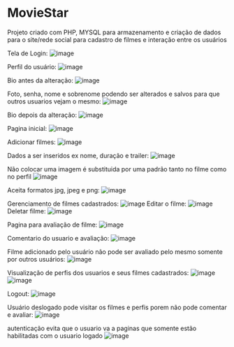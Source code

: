 # MovieStar
Projeto criado com PHP, MYSQL para armazenamento e criação de dados para o site/rede social para cadastro de filmes e interação entre os usuários

Tela de Login:
![image](https://user-images.githubusercontent.com/107586888/215534388-fd320261-4905-451e-a6cc-524659e27260.png)

Perfil do usuário:
![image](https://user-images.githubusercontent.com/107586888/215534695-9d106f52-b4ff-4be5-9fd4-d0e6c0198b00.png)

Bio antes da alteração:
![image](https://user-images.githubusercontent.com/107586888/215540041-b5655b1c-6884-40ca-8de8-bbeaddc31cae.png)

Foto, senha, nome e sobrenome podendo ser alterados e salvos para que outros usuarios vejam o mesmo:
![image](https://user-images.githubusercontent.com/107586888/215539867-b85adefd-3d99-4359-b363-8aee98d84a2f.png)

Bio depois da alteração:
![image](https://user-images.githubusercontent.com/107586888/215540358-242107f7-9c1f-4590-bc0c-f23ea596f714.png)

Pagina inicial:
![image](https://user-images.githubusercontent.com/107586888/215535463-6d4d1735-dea3-487d-a347-a8d9771803a7.png)

Adicionar filmes:
![image](https://user-images.githubusercontent.com/107586888/215537945-77520697-6b18-4256-bf33-fe00bf061dc2.png)

Dados a ser inseridos ex nome, duração e trailer:
![image](https://user-images.githubusercontent.com/107586888/215538309-81e5b76b-3bcc-461a-ba64-82510cde91ab.png)

Não colocar uma imagem é substituida por uma padrão tanto no filme como no perfil
![image](https://user-images.githubusercontent.com/107586888/215538537-e8bff621-69c0-460a-97d9-ccb5516273cc.png)

Aceita formatos jpg, jpeg e png:
![image](https://user-images.githubusercontent.com/107586888/215538675-42c315b7-b4f0-4202-bd2b-80cb3e91864d.png)


Gerenciamento de filmes cadastrados:
![image](https://user-images.githubusercontent.com/107586888/215534854-279fbd4e-6369-4585-8e5b-adf2fe691b34.png)
Editar o filme:
![image](https://user-images.githubusercontent.com/107586888/215535114-b9f73213-db82-4005-b8f3-8190a31e3324.png)
Deletar filme:
![image](https://user-images.githubusercontent.com/107586888/215535317-a63b61dd-f182-4bec-ae17-af7992eb241f.png)

Pagina para avaliação de filme:
![image](https://user-images.githubusercontent.com/107586888/215536122-70f6d9a7-85ef-48e3-8b07-de8c76f3fd79.png)

Comentario do usuario e avaliação:
![image](https://user-images.githubusercontent.com/107586888/215536624-00bcbf70-d8a8-4f1c-aaa7-fae1f66ec881.png)

Filme adicionado pelo usuário não pode ser avaliado pelo mesmo somente por outros usuários:
![image](https://user-images.githubusercontent.com/107586888/215537215-abe5f490-c28f-43d0-9a39-9b7127d806d4.png)

Visualização  de perfis dos usuarios e seus filmes cadastrados:
![image](https://user-images.githubusercontent.com/107586888/215537668-d920fcab-b9d9-4c41-9955-41786acc304b.png)
![image](https://user-images.githubusercontent.com/107586888/215537860-449472ea-1c91-43ef-852c-93f5e08883aa.png)


Logout:
![image](https://user-images.githubusercontent.com/107586888/215538760-5bc7bb5a-0143-4c4c-808f-01c334f9849e.png)

Usuário deslogado pode visitar os filmes e perfis porem não pode comentar e avaliar:
![image](https://user-images.githubusercontent.com/107586888/215538956-94574946-3bc8-42e7-b0d7-389b6da94dda.png)

autenticação evita que o usuario va a paginas que somente estão habilitadas com o usuario logado
![image](https://user-images.githubusercontent.com/107586888/215539133-e6b1c5c6-829b-4140-bc1d-9fd55eb7099f.png)


